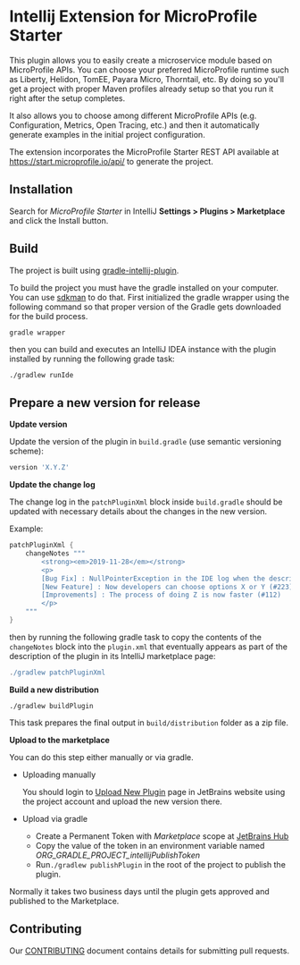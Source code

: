 # Intellij Extension for MicroProfile Starter
This plugin allows you to easily create a microservice module based on MicroProfile 
APIs. You can choose your preferred MicroProfile runtime such as Liberty, Helidon, TomEE, Payara Micro, Thorntail, etc.
By doing so you'll get a project with proper Maven profiles already setup so that you run it right after the
setup completes. 

It also allows you to choose among different MicroProfile APIs (e.g. Configuration, Metrics,
Open Tracing, etc.) and then it automatically generate examples in the initial project configuration.   

The extension incorporates the MicroProfile Starter REST API available at https://start.microprofile.io/api/ to 
generate the project.
 
## Installation
Search for _MicroProfile Starter_ in IntelliJ **Settings > Plugins > Marketplace** and click the Install button.


## Build
The project is built using [gradle-intellij-plugin](https://github.com/JetBrains/gradle-intellij-plugin/).

To build the project you must have the gradle installed on your computer. You can use [sdkman](https://sdkman.io) 
to do that. 
First initialized the gradle wrapper using the following command so that proper version of the Gradle gets downloaded 
for the build process.
```groovy
gradle wrapper
```
then you can build and executes an IntelliJ IDEA instance with the plugin installed by running the following grade
task:
```
./gradlew runIde
```

## Prepare a new version for release

**Update version**

Update the version of the plugin in `build.gradle` (use semantic versioning scheme):
```groovy
version 'X.Y.Z'
```

**Update the change log**

The change log in the `patchPluginXml` block inside `build.gradle` should be updated with necessary details about the changes in the new version.

Example:

```groovy
patchPluginXml {
    changeNotes """
        <strong><em>2019-11-28</em></strong>
        <p>
        [Bug Fix] : NullPointerException in the IDE log when the description of a spec is going to be updated in the project wizard (#334)
        [New Feature] : Now developers can choose options X or Y (#223)
        [Improvements] : The process of doing Z is now faster (#112)
        </p>
    """
}
```

then by running the following gradle task to copy the contents of the `changeNotes` block into the `plugin.xml` that eventually appears as part of the
 description of the plugin in its IntelliJ marketplace page:

```groovy
./gradlew patchPluginXml
```

**Build a new distribution**

`./gradlew buildPlugin`

This task prepares the final output in `build/distribution` folder as a zip file.

**Upload to the marketplace**

You can do this step either manually or via gradle.

- Uploading manually

    You should login to [Upload New Plugin](https://plugins.jetbrains.com/plugin/add/) page in JetBrains website using the
     project account and upload the new version there.

- Upload via gradle

    - Create a Permanent Token with _Marketplace_ scope at [JetBrains Hub](https://hub.jetbrains.com/users/moghaddam?tab=authentification)
    - Copy the value of the token in an environment variable named _ORG_GRADLE_PROJECT_intellijPublishToken_
    - Run`./gradlew publishPlugin` in the root of the project to publish the plugin.
    

Normally it takes two business days until the plugin gets approved and published to the Marketplace.

## Contributing
Our [CONTRIBUTING](CONTRIBUTING.md) document contains details for submitting pull requests.
